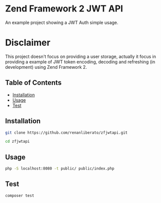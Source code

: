 # Zend Framework 2 JWT API

An example project showing a JWT Auth simple usage.

# Disclaimer

This project doesn't focus on providing a user storage, actually it focus in providing a example of JWT token encoding, decoding and refreshing (in development) using Zend Framework 2.

## Table of Contents

- [Installation](#installation)
- [Usage](#usage)
- [Test](#test)

## Installation

```sh
git clone https://github.com/renanliberato/zfjwtapi.git

cd zfjwtapi
```

## Usage

```sh
php -S localhost:8080 -t public/ public/index.php
```

## Test

```sh
composer test
```